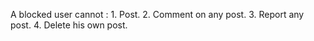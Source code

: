 A blocked user cannot :
    1. Post.
    2. Comment on any post.
    3. Report any post.
    4. Delete his own post.